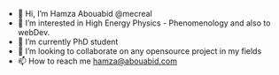 - 👋 Hi, I’m Hamza Abouabid @mecreal
- 👀 I’m interested in High Energy Physics - Phenomenology and also to webDev.
- 🌱 I’m currently PhD student
- 💞️ I’m looking to collaborate on any opensource project in my fields
- 📫 How to reach me hamza@abouabid.com

<!---
Mecreal/Mecreal is a ✨ special ✨ repository because its `README.md` (this file) appears on your GitHub profile.
You can click the Preview link to take a look at your changes.
--->
